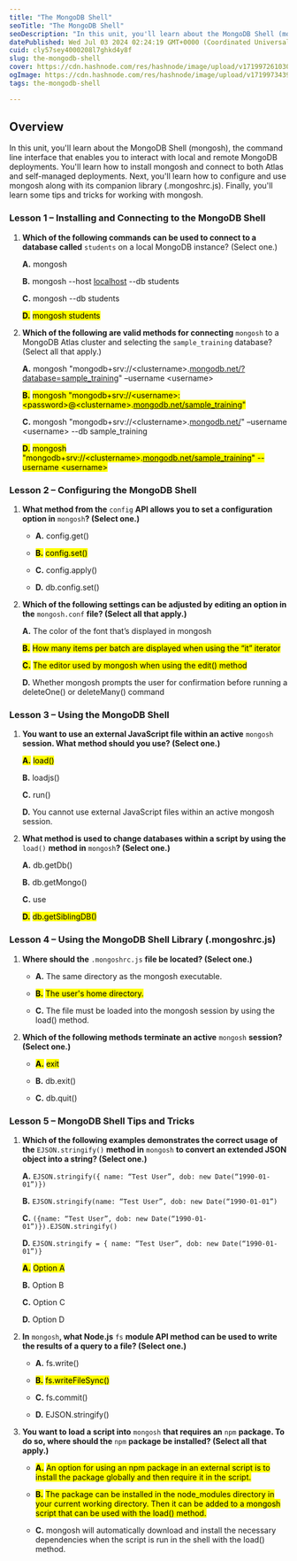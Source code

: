 ```yaml
---
title: "The MongoDB Shell"
seoTitle: "The MongoDB Shell"
seoDescription: "In this unit, you'll learn about the MongoDB Shell (mongosh), the command line interface that enables you to interact with local and remote MongoDB deployme"
datePublished: Wed Jul 03 2024 02:24:19 GMT+0000 (Coordinated Universal Time)
cuid: cly57sey4000208l7ghkd4y8f
slug: the-mongodb-shell
cover: https://cdn.hashnode.com/res/hashnode/image/upload/v1719972610300/73809e78-fd0e-4757-b301-ad606413b86c.png
ogImage: https://cdn.hashnode.com/res/hashnode/image/upload/v1719973439388/9abba8e7-c599-4d9f-b20e-ad74a259b35a.png
tags: the-mongodb-shell

---
```


## **Overview**

In this unit, you'll learn about the MongoDB Shell (mongosh), the command line interface that enables you to interact with local and remote MongoDB deployments. You'll learn how to install mongosh and connect to both Atlas and self-managed deployments. Next, you'll learn how to configure and use mongosh along with its companion library (.mongoshrc.js). Finally, you'll learn some tips and tricks for working with mongosh.

### Lesson 1 – Installing and Connecting to the MongoDB Shell

1. **Which of the following commands can be used to connect to a database called** `students` on a local MongoDB instance? (Select one.)
    
    **A.** mongosh
    
    **B.** mongosh --host [localhost](http://localhost) --db students
    
    **C.** mongosh --db students
    
    **<mark>D.</mark>** <mark> mongosh students</mark>
    
2. **Which of the following are valid methods for connecting** `mongosh` to a MongoDB Atlas cluster and selecting the `sample_training` database? (Select all that apply.)
    
    **A.** mongosh "mongodb+srv://&lt;clustername&gt;.[mongodb.net/?database=sample\_training](http://mongodb.net/?database=sample_training)" –username &lt;username&gt;
    
    **<mark>B.</mark>** <mark> mongosh "mongodb+srv://&lt;username&gt;:&lt;password&gt;@&lt;clustername&gt;.</mark>[<mark>mongodb.net/sample_training</mark>](http://mongodb.net/sample_training)<mark>"</mark>
    
    **C.** mongosh "mongodb+srv://&lt;clustername&gt;.[mongodb.net/](http://mongodb.net/)" –username &lt;username&gt; --db sample\_training
    
    **<mark>D.</mark>** <mark> mongosh "mongodb+srv://&lt;clustername&gt;.</mark>[<mark>mongodb.net/sample_training</mark>](http://mongodb.net/sample_training)<mark>" --username &lt;username&gt;</mark>
    

### Lesson 2 – Configuring the MongoDB Shell

1. **What method from the** `config` **API allows you to set a configuration option in** `mongosh`**? (Select one.)**
    
    * **A.** config.get()
        
    * **<mark>B.</mark>** <mark> config.set()</mark>
        
    * **C.** config.apply()
        
    * **D.** db.config.set()
        
2. **Which of the following settings can be adjusted by editing an option in the** `mongosh.conf` **file? (Select all that apply.)**
    
    **A.** The color of the font that’s displayed in mongosh
    
    **<mark>B.</mark>** <mark> How many items per batch are displayed when using the “it” iterator</mark>
    
    **<mark>C.</mark>** <mark> The editor used by mongosh when using the edit() method</mark>
    
    **D.** Whether mongosh prompts the user for confirmation before running a deleteOne() or deleteMany() command
    

### Lesson 3 – Using the MongoDB Shell

1. **You want to use an external JavaScript file within an active** `mongosh` **session. What method should you use? (Select one.)**
    
    **<mark>A.</mark>** <mark> load()</mark>
    
    **B.** loadjs()
    
    **C.** run()
    
    **D.** You cannot use external JavaScript files within an active mongosh session.
    
2. **What method is used to change databases within a script by using the** `load()` **method in** `mongosh`**? (Select one.)**
    
    **A.** db.getDb()
    
    **B.** db.getMongo()
    
    **C.** use
    
    **<mark>D.</mark>** <mark> db.getSiblingDB()</mark>
    

### Lesson 4 – Using the MongoDB Shell Library (.mongoshrc.js)

1. **Where should the** `.mongoshrc.js` **file be located? (Select one.)**
    
    * **A.** The same directory as the mongosh executable.
        
    * **<mark>B.</mark>** <mark> The user's home directory.</mark>
        
    * **C.** The file must be loaded into the mongosh session by using the load() method.
        
2. **Which of the following methods terminate an active** `mongosh` **session? (Select one.)**
    
    * **<mark>A.</mark>** <mark> exit</mark>
        
    * **B.** db.exit()
        
    * **C.** db.quit()
        

### Lesson 5 – MongoDB Shell Tips and Tricks

1. **Which of the following examples demonstrates the correct usage of the** `EJSON.stringify()` **method in** `mongosh` **to convert an extended JSON object into a string? (Select one.)**
    
    **A.** `EJSON.stringify({ name: “Test User”, dob: new Date(“1990-01-01”)})`
    
    **B.** `EJSON.stringify(name: “Test User”, dob: new Date(“1990-01-01”)`
    
    **C.** `({name: “Test User”, dob: new Date(“1990-01-01”)}).EJSON.stringify()`
    
    **D.** `EJSON.stringify = { name: “Test User”, dob: new Date(“1990-01-01”)}`
    
    **<mark>A.</mark>** <mark> Option A</mark>
    
    **B.** Option B
    
    **C.** Option C
    
    **D.** Option D
    
2. **In** `mongosh`**, what Node.js** `fs` **module API method can be used to write the results of a query to a file? (Select one.)**
    
    * **A.** fs.write()
        
    * **<mark>B.</mark>** <mark> fs.writeFileSync()</mark>
        
    * **C.** fs.commit()
        
    * **D.** EJSON.stringify()
        
3. **You want to load a script into** `mongosh` **that requires an** `npm` **package. To do so, where should the** `npm` **package be installed? (Select all that apply.)**
    
    * **<mark>A.</mark>** <mark> An option for using an npm package in an external script is to install the package globally and then require it in the script.</mark>
        
    * **<mark>B.</mark>** <mark> The package can be installed in the node_modules directory in your current working directory. Then it can be added to a mongosh script that can be used with the load() method.</mark>
        
    * **C.** mongosh will automatically download and install the necessary dependencies when the script is run in the shell with the load() method.
